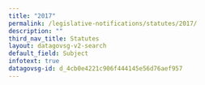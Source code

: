 ```yaml
---
title: "2017"
permalink: /legislative-notifications/statutes/2017/
description: ""
third_nav_title: Statutes
layout: datagovsg-v2-search
default_field: Subject
infotext: true
datagovsg-id: d_4cb0e4221c906f444145e56d76aef957
---
```

